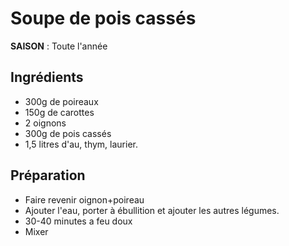# Soupe de pois cassés


**SAISON** : Toute l'année
## Ingrédients
  * 300g de poireaux
  * 150g de carottes
  * 2 oignons
  * 300g de pois cassés
  * 1,5 litres d'au, thym, laurier.

## Préparation
  * Faire revenir oignon+poireau
  * Ajouter l'eau, porter à ébullition et ajouter les autres légumes.
  * 30-40 minutes a feu doux
  * Mixer
